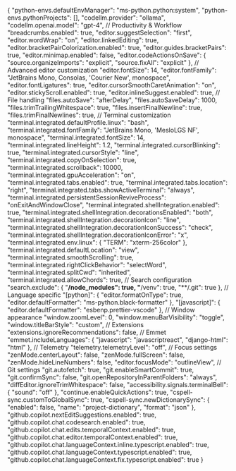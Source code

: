 {
    "python-envs.defaultEnvManager": "ms-python.python:system",
    "python-envs.pythonProjects": [],
    "codellm.provider": "ollama",
    "codellm.openai.model": "gpt-4",
    // Productivity & Workflow
    "breadcrumbs.enabled": true,
    "editor.suggestSelection": "first",
    "editor.wordWrap": "on",
    "editor.linkedEditing": true,
    "editor.bracketPairColorization.enabled": true,
    "editor.guides.bracketPairs": true,
    "editor.minimap.enabled": false,
    "editor.codeActionsOnSave": {
        "source.organizeImports": "explicit",
        "source.fixAll": "explicit"
    },
    // Advanced editor customization
    "editor.fontSize": 14,
    "editor.fontFamily": "JetBrains Mono, Consolas, 'Courier New', monospace",
    "editor.fontLigatures": true,
    "editor.cursorSmoothCaretAnimation": "on",
    "editor.stickyScroll.enabled": true,
    "editor.inlineSuggest.enabled": true,
    // File handling
    "files.autoSave": "afterDelay",
    "files.autoSaveDelay": 1000,
    "files.trimTrailingWhitespace": true,
    "files.insertFinalNewline": true,
    "files.trimFinalNewlines": true,
    // Terminal customization
    "terminal.integrated.defaultProfile.linux": "bash",
    "terminal.integrated.fontFamily": "JetBrains Mono, 'MesloLGS NF', monospace",
    "terminal.integrated.fontSize": 14,
    "terminal.integrated.lineHeight": 1.2,
    "terminal.integrated.cursorBlinking": true,
    "terminal.integrated.cursorStyle": "line",
    "terminal.integrated.copyOnSelection": true,
    "terminal.integrated.scrollback": 10000,
    "terminal.integrated.gpuAcceleration": "on",
    "terminal.integrated.tabs.enabled": true,
    "terminal.integrated.tabs.location": "right",
    "terminal.integrated.tabs.showActiveTerminal": "always",
    "terminal.integrated.persistentSessionReviveProcess": "onExitAndWindowClose",
    "terminal.integrated.shellIntegration.enabled": true,
    "terminal.integrated.shellIntegration.decorationsEnabled": "both",
    "terminal.integrated.shellIntegration.decorationIcon": "line",
    "terminal.integrated.shellIntegration.decorationIconSuccess": "check",
    "terminal.integrated.shellIntegration.decorationIconError": "x",
    "terminal.integrated.env.linux": {
        "TERM": "xterm-256color"
    },
    "terminal.integrated.defaultLocation": "view",
    "terminal.integrated.smoothScrolling": true,
    "terminal.integrated.rightClickBehavior": "selectWord",
    "terminal.integrated.splitCwd": "inherited",
    "terminal.integrated.allowChords": true,
    // Search configuration
    "search.exclude": {
        "**/node_modules": true,
        "**/venv": true,
        "**/.git": true
    },
    // Language specific
    "[python]": {
        "editor.formatOnType": true,
        "editor.defaultFormatter": "ms-python.black-formatter"
    },
    "[javascript]": {
        "editor.defaultFormatter": "esbenp.prettier-vscode"
    },
    // Window appearance
    "window.zoomLevel": 0,
    "window.menuBarVisibility": "toggle",
    "window.titleBarStyle": "custom",
    // Extensions
    "extensions.ignoreRecommendations": false,
    // Emmet
    "emmet.includeLanguages": {
        "javascript": "javascriptreact",
        "django-html": "html"
    },
    // Telemetry
    "telemetry.telemetryLevel": "off",
    // Focus settings
    "zenMode.centerLayout": false,
    "zenMode.fullScreen": false,
    "zenMode.hideLineNumbers": false,
    "editor.focusMode": "outlineView",
    // Git settings
    "git.autofetch": true,
    "git.enableSmartCommit": true,
    "git.confirmSync": false,
    "git.openRepositoryInParentFolders": "always",
    "diffEditor.ignoreTrimWhitespace": false,
    "accessibility.signals.terminalBell": {
        "sound": "off"
    },
    "continue.enableQuickActions": true,
    "cspell-sync.customToGlobalSync": true,
    "cspell-sync.newDictionarySync": {
        "enabled": false,
        "name": "project-dictionary",
        "format": "json"
    },
    "github.copilot.nextEditSuggestions.enabled": true,
    "github.copilot.chat.codesearch.enabled": true,
    "github.copilot.chat.edits.temporalContext.enabled": true,
    "github.copilot.chat.editor.temporalContext.enabled": true,
    "github.copilot.chat.languageContext.inline.typescript.enabled": true,
    "github.copilot.chat.languageContext.typescript.enabled": true,
    "github.copilot.chat.languageContext.fix.typescript.enabled": true
}
